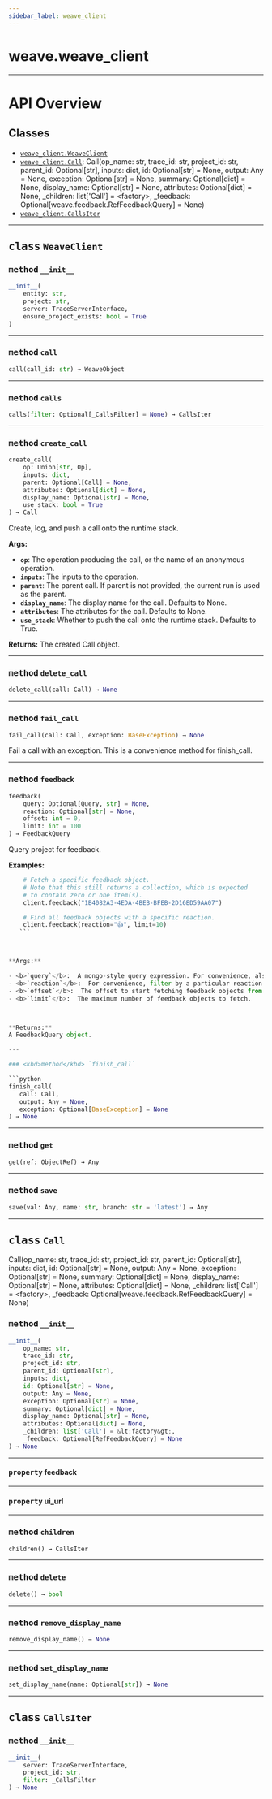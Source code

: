 ```yaml
---
sidebar_label: weave_client
---
```

    

# weave.weave_client



---


# API Overview



## Classes

- [`weave_client.WeaveClient`](#class-weaveclient)
- [`weave_client.Call`](#class-call): Call(op_name: str, trace_id: str, project_id: str, parent_id: Optional[str], inputs: dict, id: Optional[str] = None, output: Any = None, exception: Optional[str] = None, summary: Optional[dict] = None, display_name: Optional[str] = None, attributes: Optional[dict] = None, _children: list['Call'] = &lt;factory&gt;, _feedback: Optional[weave.feedback.RefFeedbackQuery] = None)
- [`weave_client.CallsIter`](#class-callsiter)




---


## <kbd>class</kbd> `WeaveClient`




### <kbd>method</kbd> `__init__`

```python
__init__(
    entity: str,
    project: str,
    server: TraceServerInterface,
    ensure_project_exists: bool = True
)
```








---

### <kbd>method</kbd> `call`

```python
call(call_id: str) → WeaveObject
```





---

### <kbd>method</kbd> `calls`

```python
calls(filter: Optional[_CallsFilter] = None) → CallsIter
```





---

### <kbd>method</kbd> `create_call`

```python
create_call(
    op: Union[str, Op],
    inputs: dict,
    parent: Optional[Call] = None,
    attributes: Optional[dict] = None,
    display_name: Optional[str] = None,
    use_stack: bool = True
) → Call
```

Create, log, and push a call onto the runtime stack. 



**Args:**
 
 - <b>`op`</b>:  The operation producing the call, or the name of an anonymous operation. 
 - <b>`inputs`</b>:  The inputs to the operation. 
 - <b>`parent`</b>:  The parent call. If parent is not provided, the current run is used as the parent. 
 - <b>`display_name`</b>:  The display name for the call. Defaults to None. 
 - <b>`attributes`</b>:  The attributes for the call. Defaults to None. 
 - <b>`use_stack`</b>:  Whether to push the call onto the runtime stack. Defaults to True. 



**Returns:**
 The created Call object. 

---

### <kbd>method</kbd> `delete_call`

```python
delete_call(call: Call) → None
```





---

### <kbd>method</kbd> `fail_call`

```python
fail_call(call: Call, exception: BaseException) → None
```

Fail a call with an exception. This is a convenience method for finish_call. 

---

### <kbd>method</kbd> `feedback`

```python
feedback(
    query: Optional[Query, str] = None,
    reaction: Optional[str] = None,
    offset: int = 0,
    limit: int = 100
) → FeedbackQuery
```

Query project for feedback. 



**Examples:**
 ```python
     # Fetch a specific feedback object.
     # Note that this still returns a collection, which is expected
     # to contain zero or one item(s).
     client.feedback("1B4082A3-4EDA-4BEB-BFEB-2D16ED59AA07")

     # Find all feedback objects with a specific reaction.
     client.feedback(reaction="👍", limit=10)
    ``` 



**Args:**
 
 - <b>`query`</b>:  A mongo-style query expression. For convenience, also accepts a feedback UUID string. 
 - <b>`reaction`</b>:  For convenience, filter by a particular reaction emoji. 
 - <b>`offset`</b>:  The offset to start fetching feedback objects from. 
 - <b>`limit`</b>:  The maximum number of feedback objects to fetch. 



**Returns:**
 A FeedbackQuery object. 

---

### <kbd>method</kbd> `finish_call`

```python
finish_call(
    call: Call,
    output: Any = None,
    exception: Optional[BaseException] = None
) → None
```





---

### <kbd>method</kbd> `get`

```python
get(ref: ObjectRef) → Any
```





---

### <kbd>method</kbd> `save`

```python
save(val: Any, name: str, branch: str = 'latest') → Any
```






---

## <kbd>class</kbd> `Call`
Call(op_name: str, trace_id: str, project_id: str, parent_id: Optional[str], inputs: dict, id: Optional[str] = None, output: Any = None, exception: Optional[str] = None, summary: Optional[dict] = None, display_name: Optional[str] = None, attributes: Optional[dict] = None, _children: list['Call'] = &lt;factory&gt;, _feedback: Optional[weave.feedback.RefFeedbackQuery] = None) 

### <kbd>method</kbd> `__init__`

```python
__init__(
    op_name: str,
    trace_id: str,
    project_id: str,
    parent_id: Optional[str],
    inputs: dict,
    id: Optional[str] = None,
    output: Any = None,
    exception: Optional[str] = None,
    summary: Optional[dict] = None,
    display_name: Optional[str] = None,
    attributes: Optional[dict] = None,
    _children: list['Call'] = &lt;factory&gt;,
    _feedback: Optional[RefFeedbackQuery] = None
) → None
```






---

#### <kbd>property</kbd> feedback





---

#### <kbd>property</kbd> ui_url







---

### <kbd>method</kbd> `children`

```python
children() → CallsIter
```





---

### <kbd>method</kbd> `delete`

```python
delete() → bool
```





---

### <kbd>method</kbd> `remove_display_name`

```python
remove_display_name() → None
```





---

### <kbd>method</kbd> `set_display_name`

```python
set_display_name(name: Optional[str]) → None
```






---

## <kbd>class</kbd> `CallsIter`




### <kbd>method</kbd> `__init__`

```python
__init__(
    server: TraceServerInterface,
    project_id: str,
    filter: _CallsFilter
) → None
```








